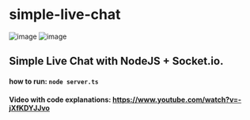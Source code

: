 # simple-live-chat
![image](https://user-images.githubusercontent.com/54006291/111400749-bb4cd580-86a6-11eb-9614-0dec8944f6b4.png)
![image](https://user-images.githubusercontent.com/54006291/111400677-90fb1800-86a6-11eb-8f48-8154bb46bc0d.png)
## Simple Live Chat with NodeJS + Socket.io.
#### how to run: `node server.ts`
#### Video with code explanations: https://www.youtube.com/watch?v=-jXfKDYJJvo

